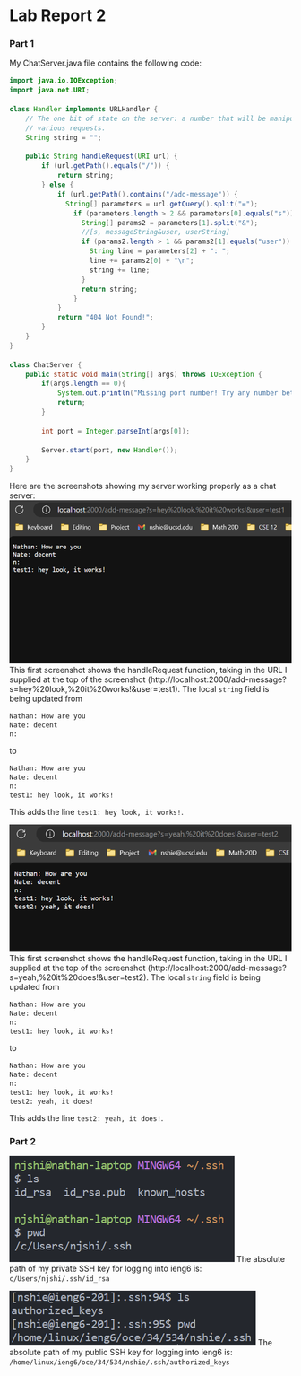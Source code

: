 # Lab Report 2

### Part 1

My ChatServer.java file contains the following code:

```java
import java.io.IOException;
import java.net.URI;

class Handler implements URLHandler {
    // The one bit of state on the server: a number that will be manipulated by
    // various requests.
    String string = "";

    public String handleRequest(URI url) {
        if (url.getPath().equals("/")) {
            return string;
        } else {
            if (url.getPath().contains("/add-message")) {
              String[] parameters = url.getQuery().split("=");
                if (parameters.length > 2 && parameters[0].equals("s")) {
                  String[] params2 = parameters[1].split("&");
                  //[s, messageString&user, userString]
                  if (params2.length > 1 && params2[1].equals("user")) {
                    String line = parameters[2] + ": ";
                    line += params2[0] + "\n";
                    string += line;
                  }  
                  return string;
                }
            }
            return "404 Not Found!";
        }
    }
}

class ChatServer {
    public static void main(String[] args) throws IOException {
        if(args.length == 0){
            System.out.println("Missing port number! Try any number between 1024 to 49151");
            return;
        }

        int port = Integer.parseInt(args[0]);

        Server.start(port, new Handler());
    }
}
```

Here are the screenshots showing my server working properly as a chat server:
![Screenshot 1](https://github.com/nshie/cse15l-lab-reports/blob/main/lab2-screenshot-test1.png)
This first screenshot shows the handleRequest function, taking in the URL I supplied at the top of the screenshot (http://localhost:2000/add-message?s=hey%20look,%20it%20works!&user=test1). The local `string` field is being updated from
```
Nathan: How are you
Nate: decent
n:
```
to
```
Nathan: How are you
Nate: decent
n:  
test1: hey look, it works!
```
This adds the line `test1: hey look, it works!`.

![Screenshot 2](https://github.com/nshie/cse15l-lab-reports/blob/main/lab2-screenshot-test2.png)
This first screenshot shows the handleRequest function, taking in the URL I supplied at the top of the screenshot (http://localhost:2000/add-message?s=yeah,%20it%20does!&user=test2). The local `string` field is being updated from
```
Nathan: How are you
Nate: decent
n:  
test1: hey look, it works!
```
to
```
Nathan: How are you
Nate: decent
n:  
test1: hey look, it works!
test2: yeah, it does!
```
This adds the line `test2: yeah, it does!`.

### Part 2
![Screenshot 3](https://github.com/nshie/cse15l-lab-reports/blob/main/lab2-screenshot-private-key.png)
The absolute path of my private SSH key for logging into ieng6 is:
`c/Users/njshi/.ssh/id_rsa`

![Screenshot 4](https://github.com/nshie/cse15l-lab-reports/blob/main/lab2-screenshot-public-key.png)
The absolute path of my public SSH key for logging into ieng6 is:
`/home/linux/ieng6/oce/34/534/nshie/.ssh/authorized_keys`
